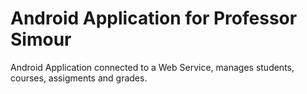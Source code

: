 # Android Application for Professor Simour
Android Application connected to a Web Service, manages students, courses, assigments and grades.
